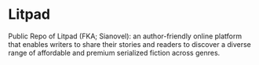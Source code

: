 # Litpad
Public Repo of Litpad (FKA; Sianovel): an author-friendly online platform that enables writers to share their stories and readers to discover a diverse range of affordable and premium serialized fiction across genres.
